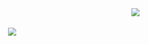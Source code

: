 <img align="right" src="https://visitor-badge.laobi.icu/badge?page_id=xrikoo.xrikoo" />

<h1 align="center">
  <a href="https://git.io/typing-svg">
    <img src="https://camo.githubusercontent.com/868ba3a5d3ee1f816bec3fc9a9641a3b07804c805f00fa14fa0804136191589c/68747470733a2f2f726561646d652d747970696e672d7376672e6865726f6b756170702e636f6d2f3f666f6e743d5269676874656f75732673697a653d3335266475726174696f6e3d343030302670617573653d3130303026636f6c6f723d3344433146372663656e7465723d74727565267643656e7465723d747275652672616e646f6d3d66616c73652677696474683d353030266865696768743d3730266c696e65733d48692b5468657265212b2546302539462539312538423b49276d2b52696b6f213b57656c636f6d6521"
  </a>
</h1>

<h3 I'm an indie full-stack developer building my verision of the digital world one step at a time. />
